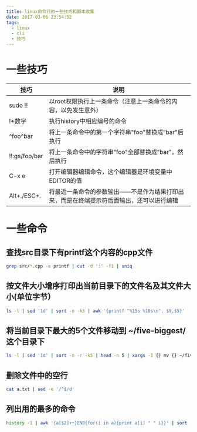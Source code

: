 ```yaml
---
title: linux命令行的一些技巧和脚本收集
date: 2017-03-06 23:54:52
tags:
  - linux
  - cli
  - 技巧
---
```

# 一些技巧

|技巧|说明|
|----|----|
| sudo !! | 以root权限执行上一条命令（注意上一条命令的内容，以免发生意外）|
| !+数字 | 执行history中相应编号的命令 |
| ^foo^bar | 将上一条命令中的第一个字符串"foo"替换成“bar"后执行 |
| !!:gs/foo/bar | 将上一条命令中的字符串“foo"全部替换成”bar"，然后执行 |
| C-x e | 打开编辑器编辑命令，这个编辑器是环境变量中EDITOR的值 |
| Alt+./ESC+. | 将最近一条命令的参数输出——不是作为结果打印出来，而是在终端提示符后面输出，还可以进行编辑 |

# 一些命令

## 查找src目录下有printf这个内容的cpp文件
```bash
grep src/*.cpp -e printf | cut -d ':' -f1 | uniq
```

## 按文件大小增序打印出当前目录下的文件名及其文件大小(单位字节）
```bash
ls -l | sed '1d' | sort -n -k5 | awk '{printf "%15s %10s\n", $9,$5}'
```

## 将当前目录下最大的5个文件移动到 ~/five-biggest/ 这个目录下
```bash
ls -l | sed '1d' | sort -n -r -k5 | head -n 5 | xargs -I {} mv {} ~/five-biggest/
```

## 删除文件中的空行
```bash
cat a.txt | sed -e '/^$/d'
```
## 列出用的最多的命令
``` bash
history -1 | awk '{a[$2]++}END{for(i in a){print a[i] " " i}}' | sort -rn | head
```
